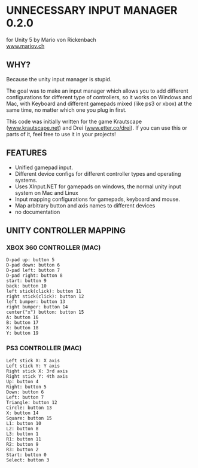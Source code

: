 

# UNNECESSARY INPUT MANAGER 0.2.0
for Unity 5
by Mario von Rickenbach  
www.mariov.ch


## WHY? 

Because the unity input manager is stupid.

The goal was to make an input manager which allows you to add different configurations for different type of controllers, so it works on Windows and Mac, with Keyboard and different gamepads mixed (like ps3 or xbox) at the same time, no matter which one you plug in first.

This code was initially written for the game Krautscape (www.krautscape.net) and Drei (www.etter.co/drei). If you can use this or parts of it, feel free to use it in your projects! 


## FEATURES

- Unified gamepad input. 
- Different device configs for different controller types and operating systems. 
- Uses XInput.NET for gamepads on windows, the normal unity input system on Mac and Linux
- Input mapping configurations for gamepads, keyboard and mouse. 
- Map arbitrary button and axis names to different devices
- no documentation

## UNITY CONTROLLER MAPPING
### XBOX 360 CONTROLLER (MAC)

    D-pad up: button 5
    D-pad down: button 6
    D-pad left: button 7
    D-pad right: button 8
    start: button 9
    back: button 10
    left stick(click): button 11
    right stick(click): button 12
    left bumper: button 13
    right bumper: button 14
    center("x") button: button 15
    A: button 16
    B: button 17
    X: button 18
    Y: button 19

### PS3 CONTROLLER (MAC)

    Left stick X: X axis
    Left stick Y: Y axis
    Right stick X: 3rd axis
    Right stick Y: 4th axis
    Up: button 4
    Right: button 5
    Down: button 6
    Left: button 7
    Triangle: button 12
    Circle: button 13
    X: button 14
    Square: button 15
    L1: button 10
    L2: button 8
    L3: button 1
    R1: button 11
    R2: button 9
    R3: button 2
    Start: button 0
    Select: button 3 
	